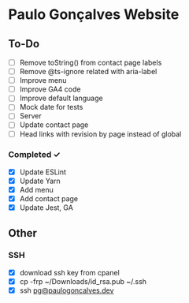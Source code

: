 # Paulo Gonçalves Website

## To-Do

-   [ ] Remove toString() from contact page labels
-   [ ] Remove @ts-ignore related with aria-label
-   [ ] Improve menu
-   [ ] Improve GA4 code
-   [ ] Improve default language
-   [ ] Mock date for tests
-   [ ] Server
-   [ ] Update contact page
-   [ ] Head links with revision by page instead of global

### Completed ✓

-   [x] Update ESLint
-   [x] Update Yarn
-   [x] Add menu
-   [x] Add contact page
-   [x] Update Jest, GA

## Other

### SSH

-   [x] download ssh key from cpanel
-   [x] cp -frp ~/Downloads/id_rsa.pub ~/.ssh
-   [x] ssh pg@paulogoncalves.dev
